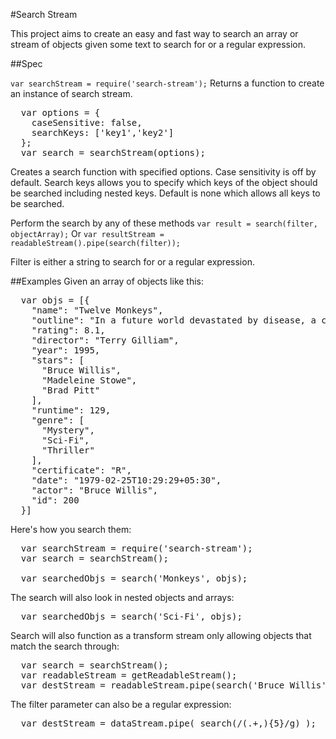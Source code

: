 #Search Stream

This project aims to create an easy and fast way to search an array or stream of objects given some text to search for or a regular expression.

##Spec

`var searchStream = require('search-stream');`
Returns a function to create an instance of search stream.

<pre>
  var options = {
    caseSensitive: false,
    searchKeys: ['key1','key2']
  };
  var search = searchStream(options);
</pre>  
Creates a search function with specified options. Case sensitivity is off by default.  Search keys allows you to specify which keys of the object should be searched including nested keys.  Default is none which allows all keys to be searched.

Perform the search by any of these methods
`var result = search(filter, objectArray);`
Or
`var resultStream = readableStream().pipe(search(filter));`

Filter is either a string to search for or a regular expression.

##Examples
Given an array of objects like this:
<pre>
  var objs = [{
    "name": "Twelve Monkeys",
    "outline": "In a future world devastated by disease, a convict is sent back in time to gather information about the man-made virus that wiped out most of the human population on the planet.",
    "rating": 8.1,
    "director": "Terry Gilliam",
    "year": 1995,
    "stars": [
      "Bruce Willis",
      "Madeleine Stowe",
      "Brad Pitt"
    ],
    "runtime": 129,
    "genre": [
      "Mystery",
      "Sci-Fi",
      "Thriller"
    ],
    "certificate": "R",
    "date": "1979-02-25T10:29:29+05:30",
    "actor": "Bruce Willis",
    "id": 200
  }]
</pre>

Here's how you search them:

<pre>
  var searchStream = require('search-stream');
  var search = searchStream();

  var searchedObjs = search('Monkeys', objs);
</pre>

The search will also look in nested objects and arrays:
<pre>
  var searchedObjs = search('Sci-Fi', objs);
</pre>

Search will also function as a transform stream only allowing objects that match the search through:
<pre>
  var search = searchStream();
  var readableStream = getReadableStream();
  var destStream = readableStream.pipe(search('Bruce Willis'));
</pre>

The filter parameter can also be a regular expression:
<pre>
  var destStream = dataStream.pipe( search(/(.+,){5}/g) );
</pre>
